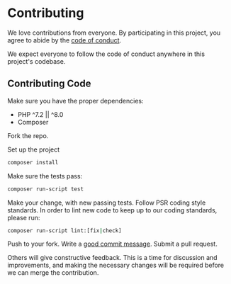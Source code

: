 # Contributing

We love contributions from everyone. By participating in this project, you agree to abide by the [code of conduct].

  [code of conduct]: https://github.com/brandon14/amazon-sdk-php/blobs/master/.github/CODE_OF_CONDUCT.md

We expect everyone to follow the code of conduct anywhere in this project's codebase.

## Contributing Code

Make sure you have the proper dependencies:

- PHP ^7.2 || ^8.0
- Composer

Fork the repo.

Set up the project

```bash
composer install
```

Make sure the tests pass:

```bash
composer run-script test
```

Make your change, with new passing tests. Follow PSR coding style standards. In order to lint new code
to keep up to our coding standards, please run:

```bash
composer run-script lint:[fix|check]
```

Push to your fork. Write a [good commit message][commit]. Submit a pull request.

  [commit]: http://tbaggery.com/2008/04/19/a-note-about-git-commit-messages.html

Others will give constructive feedback. This is a time for discussion and improvements, and making the necessary changes
will be required before we can merge the contribution.
